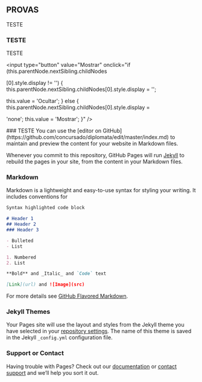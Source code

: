 ## PROVAS

TESTE
### TESTE
TESTE

<div class="divspoiler"> <div class="pre-spoiler">

 
<input type="button" value="Mostrar" onclick="if (this.parentNode.nextSibling.childNodes

[0].style.display != '') { this.parentNode.nextSibling.childNodes[0].style.display = ''; 

this.value = 'Ocultar'; } else { this.parentNode.nextSibling.childNodes[0].style.display = 

'none'; this.value = 'Mostrar'; }" />
</div><div><div class="spoiler" style="display: none;">
Aqui o conteúdo que queremos ocultar
</div></div>

  
<body>
### TESTE
You can use the [editor on GitHub](https://github.com/concursado/diplomata/edit/master/index.md) to maintain and preview the content for your website in Markdown files.

Whenever you commit to this repository, GitHub Pages will run [Jekyll](https://jekyllrb.com/) to rebuild the pages in your site, from the content in your Markdown files.

### Markdown

Markdown is a lightweight and easy-to-use syntax for styling your writing. It includes conventions for

```markdown
Syntax highlighted code block

# Header 1
## Header 2
### Header 3

- Bulleted
- List

1. Numbered
2. List

**Bold** and _Italic_ and `Code` text

[Link](url) and ![Image](src)
```

For more details see [GitHub Flavored Markdown](https://guides.github.com/features/mastering-markdown/).

### Jekyll Themes

Your Pages site will use the layout and styles from the Jekyll theme you have selected in your [repository settings](https://github.com/concursado/diplomata/settings). The name of this theme is saved in the Jekyll `_config.yml` configuration file.

### Support or Contact

Having trouble with Pages? Check out our [documentation](https://help.github.com/categories/github-pages-basics/) or [contact support](https://github.com/contact) and we’ll help you sort it out.
<body>
